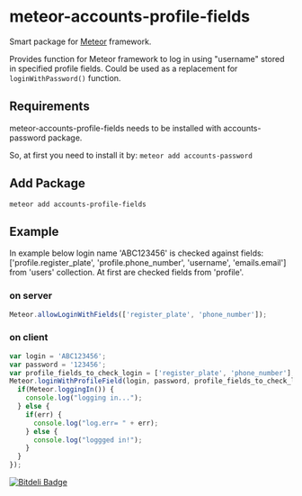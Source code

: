 meteor-accounts-profile-fields
==========================

Smart package for [Meteor](http://www.meteor.com/) framework.

Provides function for Meteor framework to log in using "username" stored in specified profile fields.
Could be used as a replacement for `loginWithPassword()` function.


## Requirements

meteor-accounts-profile-fields needs to be installed with accounts-password package.

So, at first you need to install it by:
`meteor add accounts-password`



## Add Package 

`meteor add accounts-profile-fields`



## Example

In example below login name 'ABC123456' is checked against fields: 
['profile.register_plate', 'profile.phone_number', 'username', 'emails.email'] 
from 'users' collection. 
At first are checked fields from 'profile'. 

### on server
```js
Meteor.allowLoginWithFields(['register_plate', 'phone_number']);
```

### on client
```js
var login = 'ABC123456';
var password = '123456';
var profile_fields_to_check_login = ['register_plate', 'phone_number'];
Meteor.loginWithProfileField(login, password, profile_fields_to_check_login, function(err) {
  if(Meteor.loggingIn()) {
    console.log("logging in...");
  } else {
    if(err) {
      console.log("log.err= " + err);
    } else {
      console.log("loggged in!");
    }
  }
});
```





[![Bitdeli Badge](https://d2weczhvl823v0.cloudfront.net/pwldp/meteor-accounts-profile-fields/trend.png)](https://bitdeli.com/free "Bitdeli Badge")

